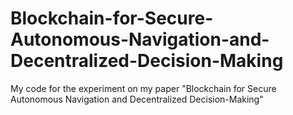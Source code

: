 # Blockchain-for-Secure-Autonomous-Navigation-and-Decentralized-Decision-Making
My code for the experiment on my paper "Blockchain for Secure Autonomous Navigation and Decentralized Decision-Making"
